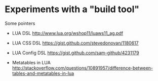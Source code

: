 
# Experiments with a "build tool"

Some pointers

* LUA DSL http://www.lua.org/wshop11/luaws11_ag.pdf
* LUA CSS DSL https://gist.github.com/stevedonovan/1180617
* LUA Config DSL https://gist.github.com/sam-github/4231179

* Metatables in LUA http://stackoverflow.com/questions/10891957/difference-between-tables-and-metatables-in-lua
